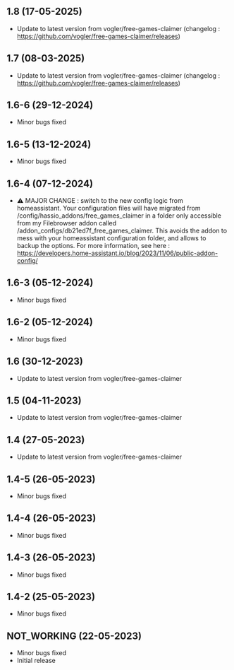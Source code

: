 ## 1.8 (17-05-2025)

- Update to latest version from vogler/free-games-claimer (changelog : https://github.com/vogler/free-games-claimer/releases)

## 1.7 (08-03-2025)

- Update to latest version from vogler/free-games-claimer (changelog : https://github.com/vogler/free-games-claimer/releases)

## 1.6-6 (29-12-2024)

- Minor bugs fixed

## 1.6-5 (13-12-2024)

- Minor bugs fixed

## 1.6-4 (07-12-2024)

- ⚠ MAJOR CHANGE : switch to the new config logic from homeassistant. Your configuration files will have migrated from /config/hassio_addons/free_games_claimer in a folder only accessible from my Filebrowser addon called /addon_configs/db21ed7f_free_games_claimer. This avoids the addon to mess with your homeassistant configuration folder, and allows to backup the options. For more information, see here : https://developers.home-assistant.io/blog/2023/11/06/public-addon-config/

## 1.6-3 (05-12-2024)

- Minor bugs fixed

## 1.6-2 (05-12-2024)

- Minor bugs fixed

## 1.6 (30-12-2023)

- Update to latest version from vogler/free-games-claimer

## 1.5 (04-11-2023)

- Update to latest version from vogler/free-games-claimer

## 1.4 (27-05-2023)

- Update to latest version from vogler/free-games-claimer

## 1.4-5 (26-05-2023)

- Minor bugs fixed

## 1.4-4 (26-05-2023)

- Minor bugs fixed

## 1.4-3 (26-05-2023)

- Minor bugs fixed

## 1.4-2 (25-05-2023)

- Minor bugs fixed

## NOT_WORKING (22-05-2023)

- Minor bugs fixed
- Initial release
